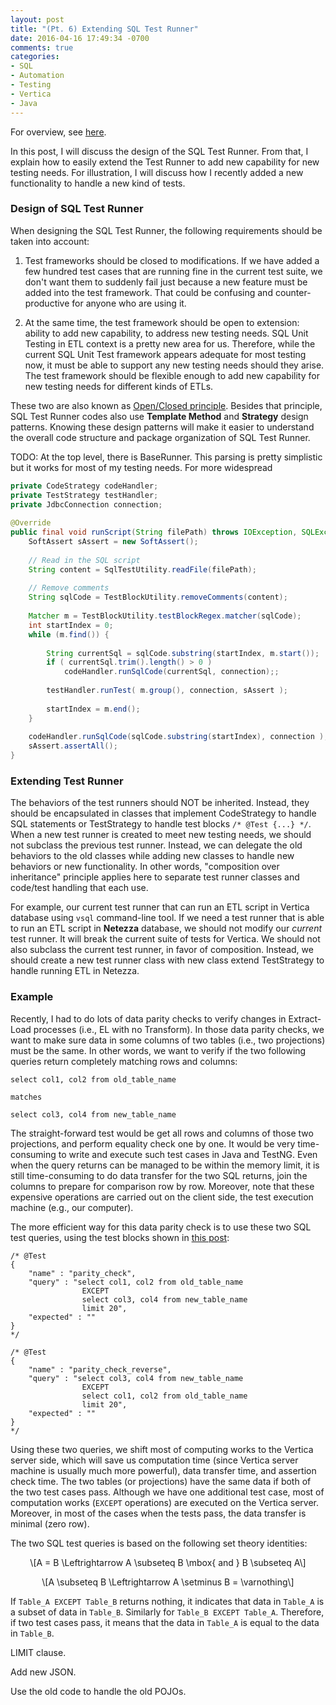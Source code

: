 ```yaml
---
layout: post
title: "(Pt. 6) Extending SQL Test Runner"
date: 2016-04-16 17:49:34 -0700
comments: true
categories: 
- SQL
- Automation
- Testing
- Vertica
- Java
---
```


For overview, see [here](/blog/2016/03/16/sql-unit-overview/).

In this post, I will discuss the design of the SQL Test Runner.
From that, I explain how to easily extend the Test Runner to add new capability for new testing needs.
For illustration, I will discuss how I recently added a new functionality to handle a new kind of tests.

### Design of SQL Test Runner

When designing the SQL Test Runner, the following requirements should be taken into account:

1) Test frameworks should be closed to modifications. 
If we have added a few hundred test cases that are running fine in the current test suite, we don't want them to suddenly fail just because a new feature must be added into the test framework.
That could be confusing and counter-productive for anyone who are using it.

2) At the same time, the test framework should be open to extension: ability to add new capability, to address new testing needs.
SQL Unit Testing in ETL context is a pretty new area for us.
Therefore, while the current SQL Unit Test framework appears adequate for most testing now, it must be able to support any new testing needs should they arise.
The test framework should be flexible enough to add new capability for new testing needs for different kinds of ETLs.

These two are also known as [Open/Closed principle](https://en.wikipedia.org/wiki/Open/closed_principle).
Besides that principle, SQL Test Runner codes also use **Template Method** and **Strategy** design patterns.
Knowing these design patterns will make it easier to understand the overall code structure and package organization of SQL Test Runner.



TODO: At the top level, there is BaseRunner.
This parsing is pretty simplistic but it works for most of my testing needs.
For more widespread 


``` java Template Method for running test scripts 
private CodeStrategy codeHandler;
private TestStrategy testHandler;
private JdbcConnection connection;
    
@Override
public final void runScript(String filePath) throws IOException, SQLException {
    SoftAssert sAssert = new SoftAssert();
	
	// Read in the SQL script
	String content = SqlTestUtility.readFile(filePath);
	
	// Remove comments
	String sqlCode = TestBlockUtility.removeComments(content);
	
	Matcher m = TestBlockUtility.testBlockRegex.matcher(sqlCode);
	int startIndex = 0;
	while (m.find()) {
		
		String currentSql = sqlCode.substring(startIndex, m.start());
		if ( currentSql.trim().length() > 0 )
			codeHandler.runSqlCode(currentSql, connection);;
		
		testHandler.runTest( m.group(), connection, sAssert );
		
		startIndex = m.end();
	}
	
	codeHandler.runSqlCode(sqlCode.substring(startIndex), connection );
	sAssert.assertAll();
}
```

### Extending Test Runner

The behaviors of the test runners should NOT be inherited. 
Instead, they should be encapsulated in classes that implement CodeStrategy to handle SQL statements or TestStrategy to handle test blocks `/* @Test {...} */`.
When a new test runner is created to meet new testing needs, we should not subclass the previous test runner.
Instead, we can delegate the old behaviors to the old classes while adding new classes to handle new behaviors or new functionality.
In other words, "composition over inheritance" principle applies here to separate test runner classes and code/test handling that each use.

For example, our current test runner that can run an ETL script in Vertica database using `vsql` command-line tool.
If we need a test runner that is able to run an ETL script in **Netezza** database, we should not modify our *current* test runner. 
It will break the current suite of tests for Vertica.
We should not also subclass the current test runner, in favor of composition.
Instead, we should create a new test runner class with new class extend TestStrategy to handle running ETL in Netezza.

### Example

Recently, I had to do lots of data parity checks to verify changes in Extract-Load processes (i.e., EL with no Transform).
In those data parity checks, we want to make sure data in some columns of two tables (i.e., two projections) must be the same.
In other words, we want to verify if the two following queries return completely matching rows and columns:

``` plain Data parity checks
select col1, col2 from old_table_name

matches
 
select col3, col4 from new_table_name
```

The straight-forward test would be get all rows and columns of those two projections, and perform equality check one by one. 
It would be very time-consuming to write and execute such test cases in Java and TestNG.
Even when the query returns can be managed to be within the memory limit, it is still time-consuming to do data transfer for the two SQL returns, join the columns to prepare for comparison row by row. 
Moreover, note that these expensive operations are carried out on the client side, the test execution machine (e.g., our computer).

The more efficient way for this data parity check is to use these two SQL test queries, using the test blocks shown in [this post](/blog/2016/03/28/sql-unit-test-runner/):

``` plain Test blocks for data parity check
/* @Test
{
    "name" : "parity_check",
    "query" : "select col1, col2 from old_table_name
                EXCEPT
                select col3, col4 from new_table_name
                limit 20",
    "expected" : ""
}
*/

/* @Test
{
    "name" : "parity_check_reverse",
    "query" : "select col3, col4 from new_table_name
                EXCEPT
                select col1, col2 from old_table_name
                limit 20",
    "expected" : ""
}
*/
```

Using these two queries, we shift most of computing works to the Vertica server side, which will save us computation time (since Vertica server machine is usually much more powerful), data transfer time, and assertion check time.
The two tables (or projections) have the same data if both of the two test cases pass. 
Although we have one additional test case, most of computation works (`EXCEPT` operations) are executed on the Vertica server. 
Moreover, in most of the cases when the tests pass, the data transfer is minimal (zero row).

The two SQL test queries is based on the following set theory identities:

<p><span class="math display">\[A = B \Leftrightarrow A \subseteq B \mbox{ and } B \subseteq A\]</span></p>

<p><span class="math display">\[A \subseteq B \Leftrightarrow A \setminus B = \varnothing\]</span></p>

If `Table_A EXCEPT Table_B` returns nothing, it indicates that data in `Table_A` is a subset of data in `Table_B`. Similarly for `Table_B EXCEPT Table_A`. Therefore, if two test cases pass, it means that the data in `Table_A` is equal to the data in `Table_B`.

LIMIT clause.


Add new JSON.

Use the old code to handle the old POJOs.
